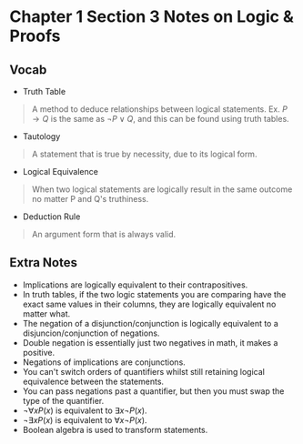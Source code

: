 # Chapter 1 Section 3 Notes on Logic & Proofs

## Vocab

- Truth Table

> A method to deduce relationships between logical statements. Ex. $P \rightarrow Q$ is the same as $\neg P \lor Q$, and this can be found using truth tables.

- Tautology

> A statement that is true by necessity, due to its logical form.

- Logical Equivalence

> When two logical statements are logically result in the same outcome no matter P and Q's truthiness.

- Deduction Rule

> An argument form that is always valid.

## Extra Notes

- Implications are logically equivalent to their contrapositives.
- In truth tables, if the two logic statements you are comparing have the exact same values in their columns, they are logically equivalent no matter what.
- The negation of a disjunction/conjunction is logically equivalent to a disjuncion/conjunction of negations.
- Double negation is essentially just two negatives in math, it makes a positive.
- Negations of implications are conjunctions.
- You can't switch orders of quantifiers whilst still retaining logical equivalence between the statements.
- You can pass negations past a quantifier, but then you must swap the type of the quantifier.
- $\neg \forall x P(x) \text{ is equivalent to } \exists x \neg P(x)$.
- $\neg \exists x P(x) \text{ is equivalent to } \forall x \neg P(x)$.
- Boolean algebra is used to transform statements.